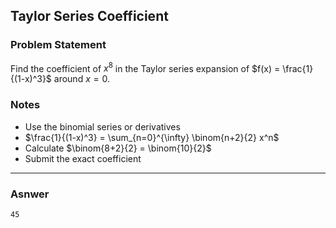 ## Taylor Series Coefficient

### Problem Statement

Find the coefficient of $x^8$ in the Taylor series expansion of $f(x) = \frac{1}{(1-x)^3}$ around $x = 0$.

### Notes

- Use the binomial series or derivatives
- $\frac{1}{(1-x)^3} = \sum_{n=0}^{\infty} \binom{n+2}{2} x^n$
- Calculate $\binom{8+2}{2} = \binom{10}{2}$
- Submit the exact coefficient

---

### Asnwer

```
45
```
